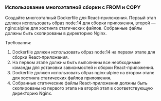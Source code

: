 
### Использование многоэтапной сборки с FROM и COPY 

Создайте многоэтапный Dockerfile для React-приложения. Первый этап должен использовать образ node:14 для сборки приложения, второй — nginx:alpine для хостинга статических файлов. Собранные файлы должны быть скопированы в директорию Nginx.

Требования:
1. Dockerfile должен использовать образ node:14 на первом этапе для сборки React-приложения. 
2. На первом этапе должны быть выполнены все необходимые команды для установки зависимостей и сборки React-приложения. 
3. Dockerfile должен использовать образ nginx:alpine на втором этапе для хостинга статических файлов приложения. 
4. Собранные статические файлы React-приложения должны быть скопированы из первого этапа на второй этап в соответствующую директорию Nginx.